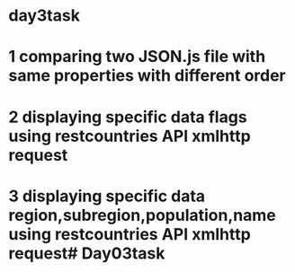 # day3task
# 1 comparing  two JSON.js file with same properties with different order
# 2 displaying specific data flags using restcountries API xmlhttp request
# 3 displaying specific data region,subregion,population,name using restcountries API xmlhttp request# Day03task
